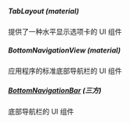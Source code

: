 ##### TabLayout (material)

提供了一种水平显示选项卡的 UI 组件

##### BottomNavigationView (material)

应用程序的标准底部导航栏的 UI 组件

##### [BottomNavigationBar](https://github.com/Ashok-Varma/BottomNavigation) (三方)

底部导航栏的 UI 组件